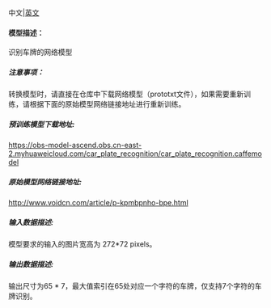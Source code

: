 中文|[英文](README.md)
#### 模型描述：

识别车牌的网络模型

##### 注意事项：
转换模型时，请直接在仓库中下载网络模型（prototxt文件），如果需要重新训练，请根据下面的原始模型网络链接地址进行重新训练。

##### 预训练模型下载地址:
https://obs-model-ascend.obs.cn-east-2.myhuaweicloud.com/car_plate_recognition/car_plate_recognition.caffemodel

##### 原始模型网络链接地址:
http://www.voidcn.com/article/p-kpmbpnho-bpe.html

##### 输入数据描述:

模型要求的输入的图片宽高为 272\*72 pixels。

##### 输出数据描述:

输出尺寸为65 * 7，最大值索引在65处对应一个字符的车牌，仅支持7个字符的车牌识别。